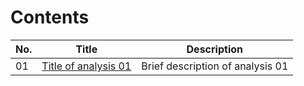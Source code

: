 # Contents

<!-- Replace links with appropriate analysis .htmls below. They will need to be in the same folder as index.md (i.e. the docs/ directory). -->


| No. | Title | Description |
| --- | --- | --- | 
| 01 | [Title of analysis 01](01_analysis.html) | Brief description of analysis 01 |